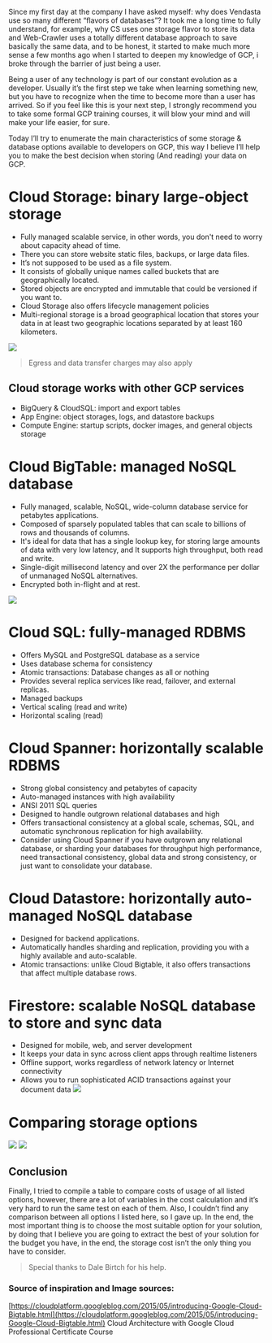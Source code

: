 Since my first day at the company I have asked myself: why does Vendasta use so many different “flavors of databases”? It took me a long time to fully understand, for example, why CS uses one storage flavor to store its data and Web-Crawler uses a totally different database approach to save basically the same data, and to be honest, it started to make much more sense a few months ago when I started to deepen my knowledge of GCP, i broke through the barrier of just being a user.

Being a user of any technology is part of our constant evolution as a developer. Usually it’s the first step we take when learning something new, but you have to recognize when the time to become more than a user has arrived. So if you feel like this is your next step, I strongly recommend you to take some formal GCP training courses, it will blow your mind and will make your life easier, for sure.

Today I’ll try to enumerate the main characteristics of some storage & database options available to developers on GCP, this way I believe I’ll help you to make the best decision when storing (And reading) your data on GCP.

# Cloud Storage: binary large-object storage
- Fully managed scalable service, in other words, you don't need to worry about capacity ahead of time.
- There you can store website static files, backups, or large data files.
- It’s not supposed to be used as a file system.
- It consists of globally unique names called buckets that are geographically located.
- Stored objects are encrypted and immutable that could be versioned if you want to.
- Cloud Storage also offers lifecycle management policies
- Multi-regional storage is a broad geographical location that stores your data in at least two geographic locations separated by at least 160 kilometers.

![](https://raw.githubusercontent.com/Ruscigno/personal-assets/master/gcp-storage-types/cloud-storage.png)

> Egress and data transfer charges may also apply
  
## Cloud storage works with other GCP services
- BigQuery & CloudSQL: import and export tables
- App Engine: object storages, logs, and datastore backups
- Compute Engine: startup scripts, docker images, and general objects storage

# Cloud BigTable: managed NoSQL database
- Fully managed, scalable, NoSQL, wide-column database service for petabytes applications.
- Composed of sparsely populated tables that can scale to billions of rows and thousands of columns.
- It's ideal for data that has a single lookup key, for storing large amounts of data with very low latency, and It supports high throughput, both read and write.
- Single-digit millisecond latency and over 2X the performance per dollar of unmanaged NoSQL alternatives.
- Encrypted both in-flight and at rest.

![](https://raw.githubusercontent.com/Ruscigno/personal-assets/master/gcp-storage-types/cloud-bigTable.png)

# Cloud SQL: fully-managed RDBMS
- Offers MySQL and PostgreSQL database as a service
- Uses database schema for consistency
- Atomic transactions: Database changes as all or nothing
- Provides several replica services like read, failover, and external replicas.
- Managed backups
- Vertical scaling (read and write)
- Horizontal scaling (read)

# Cloud Spanner: horizontally scalable RDBMS
- Strong global consistency and petabytes of capacity
- Auto-managed instances with high availability
- ANSI 2011 SQL queries
- Designed to handle outgrown relational databases and high
- Offers transactional consistency at a global scale, schemas, SQL, and automatic synchronous replication for high availability.
- Consider using Cloud Spanner if you have outgrown any relational database, or sharding your databases for throughput high performance, need transactional consistency, global data and strong consistency, or just want to consolidate your database.

# Cloud Datastore: horizontally auto-managed NoSQL database
- Designed for backend applications.
- Automatically handles sharding and replication, providing you with a highly available and auto-scalable.
- Atomic transactions: unlike Cloud Bigtable, it also offers transactions that affect multiple database rows.

# Firestore: scalable NoSQL database to store and sync data
- Designed for mobile, web, and server development
- It keeps your data in sync across client apps through realtime listeners
- Offline support, works regardless of network latency or Internet connectivity
- Allows you to run sophisticated ACID transactions against your document data
![](https://raw.githubusercontent.com/Ruscigno/personal-assets/master/gcp-storage-types/firestore.png)

# Comparing storage options
![](https://raw.githubusercontent.com/Ruscigno/personal-assets/master/gcp-storage-types/storage-options-1.png)
![](https://raw.githubusercontent.com/Ruscigno/personal-assets/master/gcp-storage-types/storage-options-2.png)

## Conclusion
Finally, I tried to compile a table to compare costs of usage of all listed options, however, there are a lot of variables in the cost calculation and it’s very hard to run the same test on each of them. Also, I couldn’t find any comparison between all options I listed here, so I gave up. In the end, the most important thing is to choose the most suitable option for your solution, by doing that I believe you are going to extract the best of your solution for the budget you have, in the end, the storage cost isn’t the only thing you have to consider.

> Special thanks to Dale Birtch for his help.

### Source of inspiration and Image sources:
[https://cloudplatform.googleblog.com/2015/05/introducing-Google-Cloud-Bigtable.html](https://cloudplatform.googleblog.com/2015/05/introducing-Google-Cloud-Bigtable.html)
Cloud Architecture with Google Cloud Professional Certificate Course